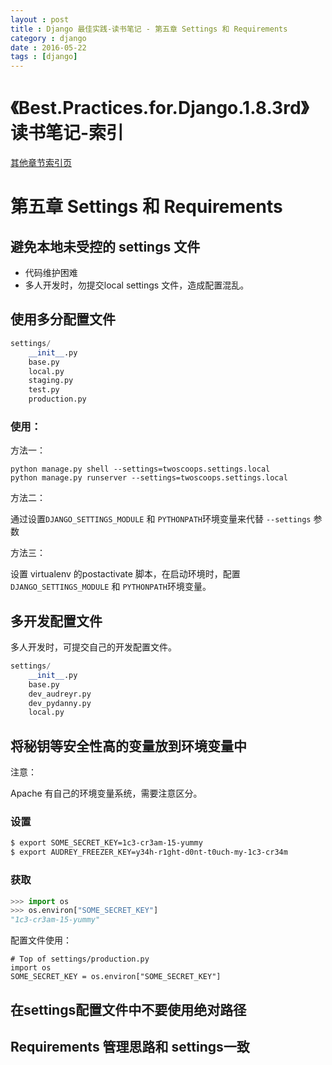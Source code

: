 ```yaml
---
layout : post
title : Django 最佳实践-读书笔记 - 第五章 Settings 和 Requirements
category : django
date : 2016-05-22
tags : [django]
---
```


# 《Best.Practices.for.Django.1.8.3rd》 读书笔记-索引

[其他章节索引页](2016-05-22-Best.Practices.for.Django.1.8.3rd-Index.html)

# 第五章 Settings 和 Requirements

## 避免本地未受控的 settings 文件

- 代码维护困难
- 多人开发时，勿提交local settings 文件，造成配置混乱。

## 使用多分配置文件

```python
settings/
    __init__.py
    base.py
    local.py
    staging.py
    test.py
    production.py
```

### 使用：

方法一：

    python manage.py shell --settings=twoscoops.settings.local
    python manage.py runserver --settings=twoscoops.settings.local

方法二：

通过设置`DJANGO_SETTINGS_MODULE` 和 `PYTHONPATH`环境变量来代替 `--settings` 参数

方法三：

设置 virtualenv 的postactivate 脚本，在启动环境时，配置`DJANGO_SETTINGS_MODULE` 和 `PYTHONPATH`环境变量。

## 多开发配置文件 

多人开发时，可提交自己的开发配置文件。

```python
settings/
    __init__.py
    base.py
    dev_audreyr.py
    dev_pydanny.py
    local.py
```

## 将秘钥等安全性高的变量放到环境变量中

注意：

Apache 有自己的环境变量系统，需要注意区分。

### 设置

```bash
$ export SOME_SECRET_KEY=1c3-cr3am-15-yummy
$ export AUDREY_FREEZER_KEY=y34h-r1ght-d0nt-t0uch-my-1c3-cr34m
```

### 获取

```python 
>>> import os
>>> os.environ["SOME_SECRET_KEY"]
"1c3-cr3am-15-yummy"

```

配置文件使用：

```
# Top of settings/production.py
import os
SOME_SECRET_KEY = os.environ["SOME_SECRET_KEY"]
```

## 在settings配置文件中不要使用绝对路径

## Requirements 管理思路和 settings一致 

